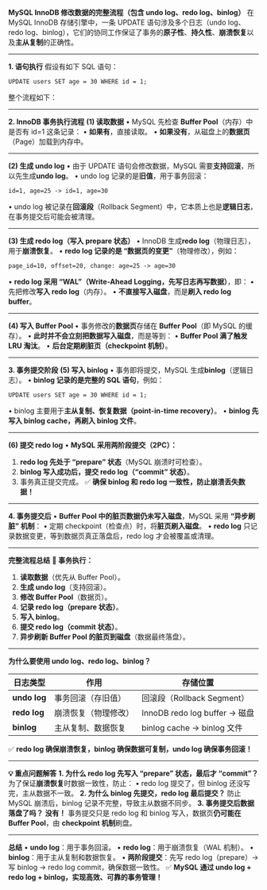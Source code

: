 **MySQL InnoDB 修改数据的完整流程（包含 undo log、redo log、binlog）**
在 MySQL InnoDB 存储引擎中，一条 UPDATE 语句涉及多个日志（undo log、redo log、binlog），它们的协同工作保证了事务的**原子性**、**持久性**、**崩溃恢复**以及**主从复制**的正确性。

---
**1. 语句执行**
假设有如下 SQL 语句：
```
UPDATE users SET age = 30 WHERE id = 1;
```
整个流程如下：

---

**2. InnoDB 事务执行流程**
**(1) 读取数据**
• MySQL 先检查 **Buffer Pool**（内存）中是否有 id=1 这条记录：
• **如果有**，直接读取。
• **如果没有**，从磁盘上的**数据页**（Page）加载到内存中。

---
**(2) 生成 undo log**
• 由于 UPDATE 语句会修改数据，MySQL 需要**支持回滚**，所以先生成**undo log**。
• undo log 记录的是**旧值**，用于事务回滚：
```
id=1, age=25 -> id=1, age=30
```
• undo log 被记录在**回滚段**（Rollback Segment）中，它本质上也是**逻辑日志**，在事务提交后可能会被清理。

---
**(3) 生成 redo log（写入 prepare 状态）**
• InnoDB 生成**redo log**（物理日志），用于**崩溃恢复**。
• **redo log 记录的是 “数据页的变更”**（物理修改），例如：
```
page_id=10, offset=20, change: age=25 -> age=30
```
• **redo log 采用 “WAL”（Write-Ahead Logging，先写日志再写数据）**，即：
• 先把修改**写入 redo log**（内存）。
• **不直接写入磁盘**，而是**刷入 redo log buffer**。

---
**(4) 写入 Buffer Pool**
• 事务修改的**数据页**存储在 **Buffer Pool**（即 MySQL 的缓存）。
• **此时并不会立刻把数据写入磁盘**，而是等到：
• **Buffer Pool 满了触发 LRU 淘汰**。
• **后台定期刷脏页（checkpoint 机制）**。

---
**3. 事务提交阶段**
**(5) 写入 binlog**
• 事务即将提交，MySQL 生成**binlog**（逻辑日志）。
• **binlog 记录的是完整的 SQL 语句**，例如：
```
UPDATE users SET age = 30 WHERE id = 1;
```
• binlog 主要用于**主从复制、恢复数据（point-in-time recovery）**。
• **binlog 先写入 binlog cache，再刷入 binlog 文件**。

---
**(6) 提交 redo log**
• **MySQL 采用两阶段提交（2PC）：**
1. **redo log 先处于 “prepare” 状态**（MySQL 崩溃时可检查）。
2. **binlog 写入成功后，提交 redo log（“commit” 状态）**。
3. 事务真正提交完成。
✅ **确保 binlog 和 redo log 一致性，防止崩溃丢失数据！**

---
**4. 事务提交后**
• **Buffer Pool 中的脏页数据仍未写入磁盘**，MySQL 采用 **“异步刷脏” 机制**：
• 定期 checkpoint（检查点）时，将**脏页刷入磁盘**。
• **redo log** 只记录数据变更，等到数据页真正落盘后，redo log 才会被覆盖或清理。

---
**完整流程总结**
**🚀 事务执行：**
1. **读取数据**（优先从 Buffer Pool）。
2. **生成 undo log**（支持回滚）。
3. **修改 Buffer Pool**（数据页）。
4. **记录 redo log（prepare 状态）**。
5. **写入 binlog**。
6. **提交 redo log（commit 状态）**。
7. **异步刷新 Buffer Pool 的脏页到磁盘**（数据最终落盘）。

---
**为什么要使用 undo log、redo log、binlog？**

|**日志类型**|**作用**|**存储位置**|
|---|---|---|
|**undo log**|事务回滚（存旧值）|回滚段（Rollback Segment）|
|**redo log**|崩溃恢复（物理修改）|InnoDB redo log buffer -> 磁盘|
|**binlog**|主从复制、数据恢复|binlog cache -> binlog 文件|

✅ **redo log 确保崩溃恢复，binlog 确保数据可复制，undo log 确保事务回滚！**

---
**💡 重点问题解答**
**1. 为什么 redo log 先写入 “prepare” 状态，最后才 “commit”？**
为了保证**崩溃恢复**时数据一致性，防止：
• redo log 提交了，但 binlog 还没写完，主从数据不一致。
**2. 为什么 binlog 先提交，redo log 最后提交？**
防止 MySQL 崩溃后，binlog 记录不完整，导致主从数据不同步。
**3. 事务提交后数据落盘了吗？**
**没有！** 事务提交只是 redo log 和 binlog 写入，数据页**仍可能在 Buffer Pool**，由 **checkpoint 机制**刷盘。

---
**总结**
• **undo log**：用于事务回滚。
• **redo log**：用于崩溃恢复（WAL 机制）。
• **binlog**：用于主从复制和数据恢复。
• **两阶段提交**：先写 redo log（prepare）→ 写 binlog → redo log commit，确保数据一致性。
✅ **MySQL 通过 undo log + redo log + binlog，实现高效、可靠的事务管理！**